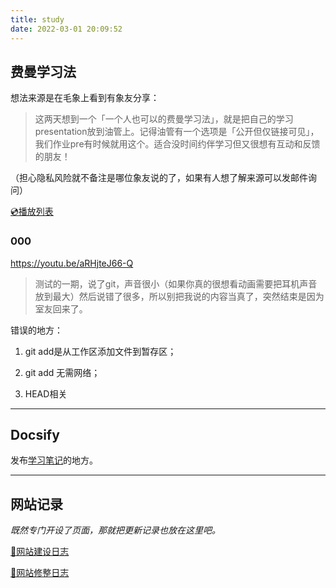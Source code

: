 ```yaml
---
title: study
date: 2022-03-01 20:09:52
---
```


## 费曼学习法

想法来源是在毛象上看到有象友分享：

 > 这两天想到一个「一个人也可以的费曼学习法」，就是把自己的学习presentation放到油管上。记得油管有一个选项是「公开但仅链接可见」，我们作业pre有时候就用这个。适合没时间约伴学习但又很想有互动和反馈的朋友！

 （担心隐私风险就不备注是哪位象友说的了，如果有人想了解来源可以发邮件询问）

[💿播放列表](https://youtube.com/playlist?list=PLoXXGb7xOStYvVLTVHPm2CgmB6g4r1rXO)

### 000 

https://youtu.be/aRHjteJ66-Q

>测试的一期，说了git，声音很小（如果你真的很想看动画需要把耳机声音放到最大）然后说错了很多，所以别把我说的内容当真了，突然结束是因为室友回来了。

错误的地方：

1. git add是从工作区添加文件到暂存区；

2. git add 无需网络；

3. HEAD相关

-----

## Docsify


发布[学习笔记](https://docstry-m8b8iq5lv-sunnky99.vercel.app/#/)的地方。

-----
## 网站记录

*既然专门开设了页面，那就把更新记录也放在这里吧。*

[🔨网站建设日志](https://sunnky99.github.io/2021/03/10/%E7%BD%91%E7%AB%99%E5%BB%BA%E8%AE%BE%E6%97%A5%E5%BF%97/)

[🔧网站修整日志](https://sunnky99.github.io/2022/03/01/%E8%AE%B0%E5%BD%95%E4%B8%80%E4%BA%9B%E9%81%87%E5%88%B0%E7%9A%84%E9%97%AE%E9%A2%98%E5%8F%8A%E5%8F%82%E8%80%83%E8%A7%A3%E5%86%B3%E6%96%B9%E6%B3%95/)